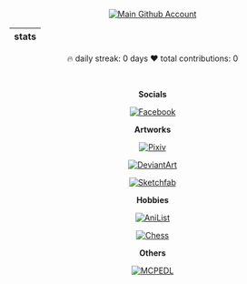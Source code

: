 <div align="center">

[![Main Github Account](https://img.shields.io/badge/Main%20Github%20Account-100000?style=for-the-badge&logo=github&logoColor=white)](https://github.com/IMOitself)

| stats                                    |
| :---------------------------------------: |
🔥 daily streak: 0 days
❤️ total contributions: 0

<br>

**Socials**

[![Facebook](https://img.shields.io/badge/Imo%20Dump-Facebook-0866FF?style=for-the-badge&logo=facebook&logoColor=white)](https://www.facebook.com/profile.php?id=100083333136200)

**Artworks**

[![Pixiv](https://img.shields.io/badge/IMO-Pixiv-0096FA?style=for-the-badge&logo=pixiv&logoColor=white)](https://www.pixiv.net/en/users/89189205)

[![DeviantArt](https://img.shields.io/badge/IMO7-DeviantArt-05CC47?style=for-the-badge&logo=deviantart&logoColor=white)](https://www.deviantart.com/imo7)

[![Sketchfab](https://img.shields.io/badge/imoitself-Sketchfab-1CAAD9?style=for-the-badge&logo=sketchfab&logoColor=white)](https://sketchfab.com/imoitself)

**Hobbies**

[![AniList](https://img.shields.io/badge/IMOitself-AniList-02A9FF?style=for-the-badge&logo=anilist&logoColor=white)](https://anilist.co/user/IMOitself/animelist)

[![Chess](https://img.shields.io/badge/IMO_itself-Chess-81B64C?style=for-the-badge&logo=chessdotcom&logoColor=white)](https://www.chess.com/member/imo_itself)

**Others**

[![MCPEDL](https://img.shields.io/badge/IMOitself-MCPEDL-03AA30?style=for-the-badge&logo=opentofu&logoColor=white)](https://www.pixiv.net/en/users/89189205)

</div>

